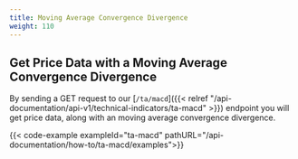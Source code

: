 ```yaml
---
title: Moving Average Convergence Divergence
weight: 110
---
```


## Get Price Data with a Moving Average Convergence Divergence
By sending a GET request to our [`/ta/macd`]({{< relref "/api-documentation/api-v1/technical-indicators/ta-macd" >}}) endpoint you
will get price data, along with an moving average convergence divergence.

{{< code-example exampleId="ta-macd" pathURL="/api-documentation/how-to/ta-macd/examples">}}

